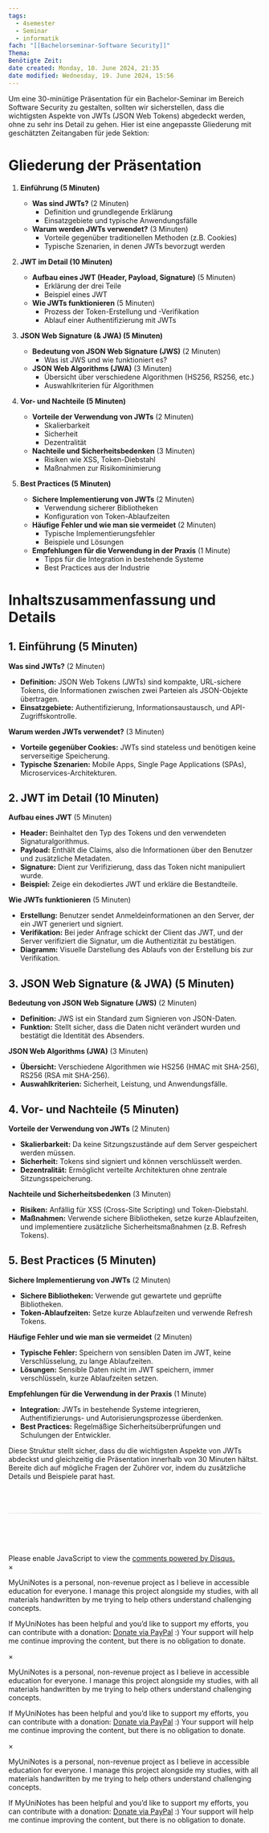 ```yaml
---
tags:
  - 4semester
  - Seminar
  - informatik
fach: "[[Bachelorseminar-Software Security]]"
Thema:
Benötigte Zeit:
date created: Monday, 10. June 2024, 21:35
date modified: Wednesday, 19. June 2024, 15:56
---
```


Um eine 30-minütige Präsentation für ein Bachelor-Seminar im Bereich Software Security zu gestalten, sollten wir sicherstellen, dass die wichtigsten Aspekte von JWTs (JSON Web Tokens) abgedeckt werden, ohne zu sehr ins Detail zu gehen. Hier ist eine angepasste Gliederung mit geschätzten Zeitangaben für jede Sektion:

# Gliederung der Präsentation

1. **Einführung (5 Minuten)**

   - **Was sind JWTs?** (2 Minuten)
     - Definition und grundlegende Erklärung
     - Einsatzgebiete und typische Anwendungsfälle
   - **Warum werden JWTs verwendet?** (3 Minuten)
     - Vorteile gegenüber traditionellen Methoden (z.B. Cookies)
     - Typische Szenarien, in denen JWTs bevorzugt werden

2. **JWT im Detail (10 Minuten)**

   - **Aufbau eines JWT (Header, Payload, Signature)** (5 Minuten)
     - Erklärung der drei Teile
     - Beispiel eines JWT
   - **Wie JWTs funktionieren** (5 Minuten)
     - Prozess der Token-Erstellung und -Verifikation
     - Ablauf einer Authentifizierung mit JWTs

3. **JSON Web Signature (& JWA) (5 Minuten)**

   - **Bedeutung von JSON Web Signature (JWS)** (2 Minuten)
     - Was ist JWS und wie funktioniert es?
   - **JSON Web Algorithms (JWA)** (3 Minuten)
     - Übersicht über verschiedene Algorithmen (HS256, RS256, etc.)
     - Auswahlkriterien für Algorithmen

4. **Vor- und Nachteile (5 Minuten)**

   - **Vorteile der Verwendung von JWTs** (2 Minuten)
     - Skalierbarkeit
     - Sicherheit
     - Dezentralität
   - **Nachteile und Sicherheitsbedenken** (3 Minuten)
     - Risiken wie XSS, Token-Diebstahl
     - Maßnahmen zur Risikominimierung

5. **Best Practices (5 Minuten)**
   - **Sichere Implementierung von JWTs** (2 Minuten)
     - Verwendung sicherer Bibliotheken
     - Konfiguration von Token-Ablaufzeiten
   - **Häufige Fehler und wie man sie vermeidet** (2 Minuten)
     - Typische Implementierungsfehler
     - Beispiele und Lösungen
   - **Empfehlungen für die Verwendung in der Praxis** (1 Minute)
     - Tipps für die Integration in bestehende Systeme
     - Best Practices aus der Industrie

# Inhaltszusammenfassung und Details

## 1. Einführung (5 Minuten)

**Was sind JWTs?** (2 Minuten)

- **Definition:** JSON Web Tokens (JWTs) sind kompakte, URL-sichere Tokens, die Informationen zwischen zwei Parteien als JSON-Objekte übertragen.
- **Einsatzgebiete:** Authentifizierung, Informationsaustausch, und API-Zugriffskontrolle.

**Warum werden JWTs verwendet?** (3 Minuten)

- **Vorteile gegenüber Cookies:** JWTs sind stateless und benötigen keine serverseitige Speicherung.
- **Typische Szenarien:** Mobile Apps, Single Page Applications (SPAs), Microservices-Architekturen.

## 2. JWT im Detail (10 Minuten)

**Aufbau eines JWT** (5 Minuten)

- **Header:** Beinhaltet den Typ des Tokens und den verwendeten Signaturalgorithmus.
- **Payload:** Enthält die Claims, also die Informationen über den Benutzer und zusätzliche Metadaten.
- **Signature:** Dient zur Verifizierung, dass das Token nicht manipuliert wurde.
- **Beispiel:** Zeige ein dekodiertes JWT und erkläre die Bestandteile.

**Wie JWTs funktionieren** (5 Minuten)

- **Erstellung:** Benutzer sendet Anmeldeinformationen an den Server, der ein JWT generiert und signiert.
- **Verifikation:** Bei jeder Anfrage schickt der Client das JWT, und der Server verifiziert die Signatur, um die Authentizität zu bestätigen.
- **Diagramm:** Visuelle Darstellung des Ablaufs von der Erstellung bis zur Verifikation.

## 3. JSON Web Signature (& JWA) (5 Minuten)

**Bedeutung von JSON Web Signature (JWS)** (2 Minuten)

- **Definition:** JWS ist ein Standard zum Signieren von JSON-Daten.
- **Funktion:** Stellt sicher, dass die Daten nicht verändert wurden und bestätigt die Identität des Absenders.

**JSON Web Algorithms (JWA)** (3 Minuten)

- **Übersicht:** Verschiedene Algorithmen wie HS256 (HMAC mit SHA-256), RS256 (RSA mit SHA-256).
- **Auswahlkriterien:** Sicherheit, Leistung, und Anwendungsfälle.

## 4. Vor- und Nachteile (5 Minuten)

**Vorteile der Verwendung von JWTs** (2 Minuten)

- **Skalierbarkeit:** Da keine Sitzungszustände auf dem Server gespeichert werden müssen.
- **Sicherheit:** Tokens sind signiert und können verschlüsselt werden.
- **Dezentralität:** Ermöglicht verteilte Architekturen ohne zentrale Sitzungsspeicherung.

**Nachteile und Sicherheitsbedenken** (3 Minuten)

- **Risiken:** Anfällig für XSS (Cross-Site Scripting) und Token-Diebstahl.
- **Maßnahmen:** Verwende sichere Bibliotheken, setze kurze Ablaufzeiten, und implementiere zusätzliche Sicherheitsmaßnahmen (z.B. Refresh Tokens).

## 5. Best Practices (5 Minuten)

**Sichere Implementierung von JWTs** (2 Minuten)

- **Sichere Bibliotheken:** Verwende gut gewartete und geprüfte Bibliotheken.
- **Token-Ablaufzeiten:** Setze kurze Ablaufzeiten und verwende Refresh Tokens.

**Häufige Fehler und wie man sie vermeidet** (2 Minuten)

- **Typische Fehler:** Speichern von sensiblen Daten im JWT, keine Verschlüsselung, zu lange Ablaufzeiten.
- **Lösungen:** Sensible Daten nicht im JWT speichern, immer verschlüsseln, kurze Ablaufzeiten setzen.

**Empfehlungen für die Verwendung in der Praxis** (1 Minute)

- **Integration:** JWTs in bestehende Systeme integrieren, Authentifizierungs- und Autorisierungsprozesse überdenken.
- **Best Practices:** Regelmäßige Sicherheitsüberprüfungen und Schulungen der Entwickler.

Diese Struktur stellt sicher, dass du die wichtigsten Aspekte von JWTs abdeckst und gleichzeitig die Präsentation innerhalb von 30 Minuten hältst. Bereite dich auf mögliche Fragen der Zuhörer vor, indem du zusätzliche Details und Beispiele parat hast.

<!-- DISQUS SCRIPT COMMENT START -->

<hr style="border: none; height: 2px; background: linear-gradient(to right, #f0f0f0, #ccc, #f0f0f0); margin-top: 4rem; margin-bottom: 5rem;">
<div id="disqus_thread"></div>
<script>
    /**
    * RECOMMENDED CONFIGURATION VARIABLES: EDIT AND UNCOMMENT THE SECTION BELOW TO INSERT DYNAMIC VALUES FROM YOUR PLATFORM OR CMS.
    * LEARN WHY DEFINING THESE VARIABLES IS IMPORTANT: https://disqus.com/admin/universalcode/#configuration-variables */
    /*
    var disqus_config = function () {
    this.page.url = PAGE_URL; // Replace PAGE_URL with your page's canonical URL variable
    this.page.identifier = PAGE_IDENTIFIER; // Replace PAGE_IDENTIFIER with your page's unique identifier variable
    };
    */
    (function() { // DON'T EDIT BELOW THIS LINE
    var d = document, s = d.createElement('script');
    s.src = 'https://myuninotes.disqus.com/embed.js';
    s.setAttribute('data-timestamp', +new Date());
    (d.head || d.body).appendChild(s);
    })();
</script>
<noscript>Please enable JavaScript to view the <a href="https://disqus.com/?ref_noscript">comments powered by Disqus.</a></noscript>

<!-- DISQUS SCRIPT COMMENT END -->

<!-- Modal START -->
<div id="myModal" class="modal">
  <div class="modal-content">
    <span id="closeModal" class="close">&times;</span>
    <p class="modal-text">
      <span class="modal-highlight">MyUniNotes is a personal, non-revenue project as I believe in accessible education for everyone.</span> I manage this project alongside my studies, with all materials handwritten by me trying to help others understand challenging concepts.
    </p>
    <p class="modal-text">
      If MyUniNotes has been helpful and you’d like to support my efforts, <span class="modal-highlight"> you can contribute with a donation: <a class="modal-dono-link" href="https://paypal.me/myuninotes4u">Donate via PayPal</a> :) </span> Your support will help me continue improving the content, but there is no obligation to donate.
    </p>
  </div>
</div>

<script>
  // JavaScript to display the modal on page load
  document.addEventListener('DOMContentLoaded', function() {
    // Generate a random number between 1 and 1
    // Wanted it to load with a adjustable probability for every page load but did not work, as DOM is loaded only once. Therefore now loading it every time website is visited and DOM is loaded.
    const randomNumber = Math.floor(Math.random() * 1) + 1; 
    console.log(randomNumber)
    if (randomNumber === 1) {
      setTimeout(function() {
        const modal = document.getElementById('myModal');
        if (modal) {
          modal.classList.add('show');
        }
      }, 1000); // Adjust the delay as needed

      const closeModal = document.getElementById('closeModal');
      if (closeModal) {
        closeModal.addEventListener('click', function() {
          const modal = document.getElementById('myModal');
          if (modal) {
            modal.classList.remove('show');
          }
        });
      }
    } else {
      // Ensure the modal is hidden if the random number is not 1
      const modal = document.getElementById('myModal');
      if (modal) {
        modal.style.display = 'none';
      }
    }
  });
</script>
<!-- Modal END -->

<!-- Modal START -->
<div id="myModal" class="modal">
  <div class="modal-content">
    <span id="closeModal" class="close">&times;</span>
    <p class="modal-text">
      <span class="modal-highlight">MyUniNotes is a personal, non-revenue project as I believe in accessible education for everyone.</span> I manage this project alongside my studies, with all materials handwritten by me trying to help others understand challenging concepts.
    </p>
    <p class="modal-text">
      If MyUniNotes has been helpful and you’d like to support my efforts, <span class="modal-highlight"> you can contribute with a donation: <a class="modal-dono-link" href="https://paypal.me/myuninotes4u">Donate via PayPal</a> :) </span> Your support will help me continue improving the content, but there is no obligation to donate.
    </p>
  </div>
</div>

<script>
  // JavaScript to display the modal on page load
  document.addEventListener('DOMContentLoaded', function() {
    // Generate a random number between 1 and 1
    // Wanted it to load with a adjustable probability for every page load but did not work, as DOM is loaded only once. Therefore now loading it every time website is visited and DOM is loaded.
    const randomNumber = Math.floor(Math.random() * 1) + 1; 
    console.log(randomNumber)
    if (randomNumber === 1) {
      setTimeout(function() {
        const modal = document.getElementById('myModal');
        if (modal) {
          modal.classList.add('show');
        }
      }, 1000); // Adjust the delay as needed

      const closeModal = document.getElementById('closeModal');
      if (closeModal) {
        closeModal.addEventListener('click', function() {
          const modal = document.getElementById('myModal');
          if (modal) {
            modal.classList.remove('show');
          }
        });
      }
    } else {
      // Ensure the modal is hidden if the random number is not 1
      const modal = document.getElementById('myModal');
      if (modal) {
        modal.style.display = 'none';
      }
    }
  });
</script>
<!-- Modal END -->

<!-- Modal START -->
<div id="myModal" class="modal">
  <div class="modal-content">
    <span id="closeModal" class="close">&times;</span>
    <p class="modal-text">
      <span class="modal-highlight">MyUniNotes is a personal, non-revenue project as I believe in accessible education for everyone.</span> I manage this project alongside my studies, with all materials handwritten by me trying to help others understand challenging concepts.
    </p>
    <p class="modal-text">
      If MyUniNotes has been helpful and you’d like to support my efforts, <span class="modal-highlight"> you can contribute with a donation: <a class="modal-dono-link" href="https://paypal.me/myuninotes4u">Donate via PayPal</a> :) </span> Your support will help me continue improving the content, but there is no obligation to donate.
    </p>
  </div>
</div>

<script>
  // JavaScript to display the modal on page load
  document.addEventListener('DOMContentLoaded', function() {
    // Generate a random number between 1 and 1
    // Wanted it to load with a adjustable probability for every page load but did not work, as DOM is loaded only once. Therefore now loading it every time website is visited and DOM is loaded.
    const randomNumber = Math.floor(Math.random() * 1) + 1; 
    console.log(randomNumber)
    if (randomNumber === 1) {
      setTimeout(function() {
        const modal = document.getElementById('myModal');
        if (modal) {
          modal.classList.add('show');
        }
      }, 1000); // Adjust the delay as needed

      const closeModal = document.getElementById('closeModal');
      if (closeModal) {
        closeModal.addEventListener('click', function() {
          const modal = document.getElementById('myModal');
          if (modal) {
            modal.classList.remove('show');
          }
        });
      }
    } else {
      // Ensure the modal is hidden if the random number is not 1
      const modal = document.getElementById('myModal');
      if (modal) {
        modal.style.display = 'none';
      }
    }
  });
</script>
<!-- Modal END -->

